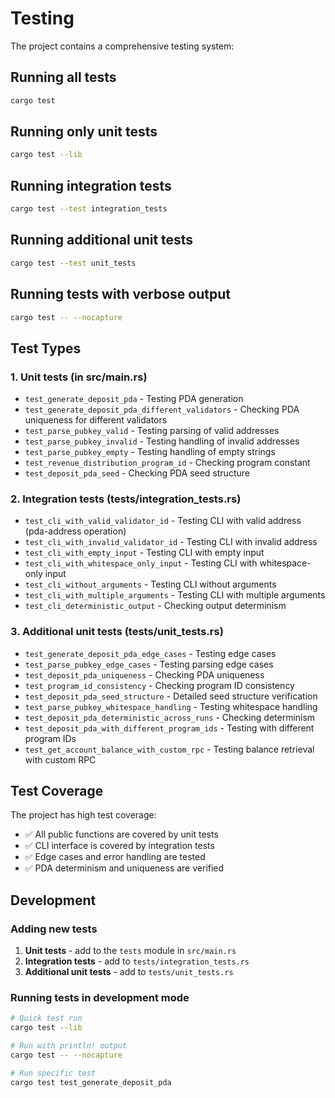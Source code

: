 # Testing

The project contains a comprehensive testing system:

## Running all tests
```bash
cargo test
```

## Running only unit tests
```bash
cargo test --lib
```

## Running integration tests
```bash
cargo test --test integration_tests
```

## Running additional unit tests
```bash
cargo test --test unit_tests
```

## Running tests with verbose output
```bash
cargo test -- --nocapture
```

## Test Types

### 1. Unit tests (in src/main.rs)
- `test_generate_deposit_pda` - Testing PDA generation
- `test_generate_deposit_pda_different_validators` - Checking PDA uniqueness for different validators
- `test_parse_pubkey_valid` - Testing parsing of valid addresses
- `test_parse_pubkey_invalid` - Testing handling of invalid addresses
- `test_parse_pubkey_empty` - Testing handling of empty strings
- `test_revenue_distribution_program_id` - Checking program constant
- `test_deposit_pda_seed` - Checking PDA seed structure

### 2. Integration tests (tests/integration_tests.rs)
- `test_cli_with_valid_validator_id` - Testing CLI with valid address (pda-address operation)
- `test_cli_with_invalid_validator_id` - Testing CLI with invalid address
- `test_cli_with_empty_input` - Testing CLI with empty input
- `test_cli_with_whitespace_only_input` - Testing CLI with whitespace-only input
- `test_cli_without_arguments` - Testing CLI without arguments
- `test_cli_with_multiple_arguments` - Testing CLI with multiple arguments
- `test_cli_deterministic_output` - Checking output determinism

### 3. Additional unit tests (tests/unit_tests.rs)
- `test_generate_deposit_pda_edge_cases` - Testing edge cases
- `test_parse_pubkey_edge_cases` - Testing parsing edge cases
- `test_deposit_pda_uniqueness` - Checking PDA uniqueness
- `test_program_id_consistency` - Checking program ID consistency
- `test_deposit_pda_seed_structure` - Detailed seed structure verification
- `test_parse_pubkey_whitespace_handling` - Testing whitespace handling
- `test_deposit_pda_deterministic_across_runs` - Checking determinism
- `test_deposit_pda_with_different_program_ids` - Testing with different program IDs
- `test_get_account_balance_with_custom_rpc` - Testing balance retrieval with custom RPC

## Test Coverage

The project has high test coverage:
- ✅ All public functions are covered by unit tests
- ✅ CLI interface is covered by integration tests
- ✅ Edge cases and error handling are tested
- ✅ PDA determinism and uniqueness are verified

## Development

### Adding new tests

1. **Unit tests** - add to the `tests` module in `src/main.rs`
2. **Integration tests** - add to `tests/integration_tests.rs`
3. **Additional unit tests** - add to `tests/unit_tests.rs`

### Running tests in development mode

```bash
# Quick test run
cargo test --lib

# Run with println! output
cargo test -- --nocapture

# Run specific test
cargo test test_generate_deposit_pda
```
